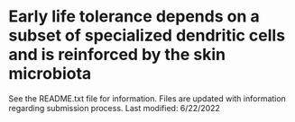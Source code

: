 # Early life tolerance depends on a subset of specialized dendritic cells and is reinforced by the skin microbiota
See the README.txt file for information. Files are updated with information regarding submission process.
Last modified: 6/22/2022
